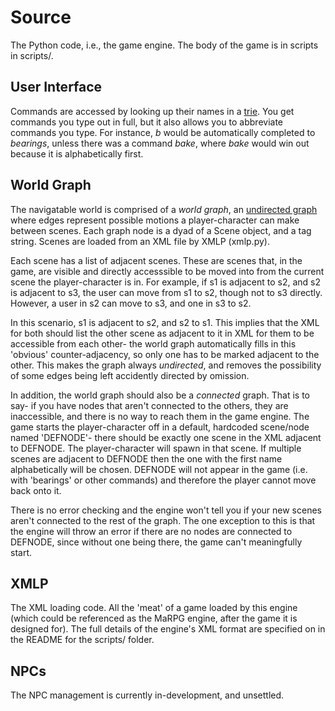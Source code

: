 # Source

The Python code, i.e., the game engine. The body of the game is in scripts in scripts/.


## User Interface

Commands are accessed by looking up their names in a [trie](https://en.wikipedia.org/wiki/Trie). You get commands you type out in full, but it also allows you to abbreviate commands you type. For instance, *b* would be automatically completed to *bearings*, unless there was a command *bake*, where *bake* would win out because it is alphabetically first.

## World Graph

The navigatable world is comprised of a *world graph*, an [undirected graph](https://en.wikipedia.org/wiki/Graph_(discrete_mathematics)#Undirected_graph) where edges represent possible motions a player-character can make between scenes. Each graph node is a dyad of a Scene object, and a tag string. Scenes are loaded from an XML file by XMLP (xmlp.py).

Each scene has a list of adjacent scenes. These are scenes that, in the game, are visible and directly accesssible to be moved into from the current scene the player-character is in. For example, if s1 is adjacent to s2, and s2 is adjacent to s3, the user can move from s1 to s2, though not to s3 directly. However, a user in s2 can move to s3, and one in s3 to s2.

In this scenario, s1 is adjacent to s2, and s2 to s1. This implies that the XML for both should list the other scene as adjacent to it in XML for them to be accessible from each other- the world graph automatically fills in this 'obvious' counter-adjacency, so only one has to be marked adjacent to the other. This makes the graph always *undirected*, and removes the possibility of some edges being left accidently directed by omission.

In addition, the world graph should also be a *connected* graph. That is to say- if you have nodes that aren't connected to the others, they are inaccessible, and there is no way to reach them in the game engine. The game starts the player-character off in a default, hardcoded scene/node named 'DEFNODE'- there should be exactly one scene in the XML adjacent to DEFNODE. The player-character will spawn in that scene. If multiple scenes are adjacent to DEFNODE then the one with the first name alphabetically will be chosen. DEFNODE will not appear in the game (i.e. with 'bearings' or other commands) and therefore the player cannot move back onto it.

There is no error checking and the engine won't tell you if your new scenes aren't connected to the rest of the graph. The one exception to this is that the engine will throw an error if there are no nodes are connected to DEFNODE, since without one being there, the game can't meaningfully start.

## XMLP

The XML loading code. All the 'meat' of a game loaded by this engine (which could be referenced as the MaRPG engine, after the game it is designed for). The full details of the engine's XML format are specified on in the README for the scripts/ folder.

## NPCs

The NPC management is currently in-development, and unsettled.
